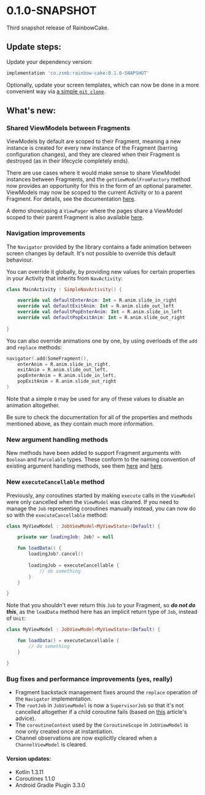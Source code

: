 # 0.1.0-SNAPSHOT

Third snapshot release of RainbowCake.

## Update steps:

Update your dependency version:

```groovy
implementation 'co.zsmb:rainbow-cake:0.1.0-SNAPSHOT'
```

Optionally, update your screen templates, which can now be done in a more convenient way via [a simple `git clone`](https://gitlab.autsoft.hu/AutSoft/AndroidChapter/rainbow-cake/rainbow-cake-templates#git-cloned-installation).

## What's new:

### Shared ViewModels between Fragments

ViewModels by default are scoped to their Fragment, meaning a new instance is created for every new instance of the Fragment (barring configuration changes), and they are cleared when their Fragment is destroyed (as in their lifecycle completely ends).

There are use cases where it would make sense to share ViewModel instances between Fragments, and the `getViewModelFromFactory` method now provides an opportunity for this in the form of an optional parameter. ViewModels may now be scoped to the current Activity or to a parent Fragment. For details, see the documentation [here](https://gitlab.autsoft.hu/AutSoft/AndroidChapter/rainbow-cake/rainbow-cake/blob/b6d914c3f5949935b5bf5dada5a555f80960af9b/rainbow-cake/src/main/java/hu/autsoft/rainbowcake/base/ViewModelScope.kt).

A demo showcasing a `ViewPager` where the pages share a ViewModel scoped to their parent Fragment is also available [here](https://gitlab.autsoft.hu/AutSoft/AndroidChapter/rainbow-cake/rainbow-cake/tree/dev/demo/src/main/java/hu/autsoft/rainbowcake/demo/ui/sharedvmpager).

### Navigation improvements

The `Navigator` provided by the library contains a fade animation between screen changes by default. It's not possible to override this default behaviour.

You can override it globally, by providing new values for certain properties in your Activity that inherits from `NavActivity`:

```kotlin
class MainActivity : SimpleNavActivity() {

    override val defaultEnterAnim: Int = R.anim.slide_in_right
    override val defaultExitAnim: Int = R.anim.slide_out_left
    override val defaultPopEnterAnim: Int = R.anim.slide_in_left
    override val defaultPopExitAnim: Int = R.anim.slide_out_right
    
}
```

You can also override animations one by one, by using overloads of the `add` and `replace` methods:

```kotlin
navigator?.add(SomeFragment(),
    enterAnim = R.anim.slide_in_right,
    exitAnim = R.anim.slide_out_left,
    popEnterAnim = R.anim.slide_in_left,
    popExitAnim = R.anim.slide_out_right
)
```

Note that a simple `0` may be used for any of these values to disable an animation altogether.

Be sure to check the documentation for all of the properties and methods mentioned above, as they contain much more information.

### New argument handling methods

New methods have been added to support Fragment arguments with `Boolean` and `Parcelable` types. These conform to the naming convention of existing argument handling methods, see them [here](https://gitlab.autsoft.hu/AutSoft/AndroidChapter/rainbow-cake/rainbow-cake/commit/4352e06abf9b8c456100b7c59ffabf6a9d881717) and [here](https://gitlab.autsoft.hu/AutSoft/AndroidChapter/rainbow-cake/rainbow-cake/commit/ba0ebb6cae17bc99dd02b8ee2ef19bfbd0e2bd02).

### New `executeCancellable` method

Previously, any coroutines started by making `execute` calls in the `ViewModel` were only cancelled when the `ViewModel` was cleared. If you need to manage the `Job` representing coroutines manually instead, you can now do so with the `executeCancellable` method:

```kotlin
class MyViewModel : JobViewModel<MyViewState>(Default) {

    private var loadingJob: Job? = null

    fun loadData() {
        loadingJob?.cancel()
        
        loadingJob = executeCancellable {
            // do something
        }
    }

}
```

Note that you shouldn't ever return this `Job` to your Fragment, so ***do not do this***, as the `loadData` method here has an implicit return type of `Job`, instead of `Unit`:

```kotlin
class MyViewModel : JobViewModel<MyViewState>(Default) {

    fun loadData() = executeCancellable {
        // do something
    }

}
```

### Bug fixes and performance improvements (yes, really)

- Fragment backstack management fixes around the `replace` operation of the `Navigator` implementation.
- The `rootJob` in `JobViewModel` is now a `SupervisorJob` so that it's not cancelled altogether if a child coroutine fails (based on [this](https://proandroiddev.com/kotlin-coroutines-patterns-anti-patterns-f9d12984c68e) article's advice).
- The `coroutineContext` used by the `CoroutineScope` in `JobViewModel` is now only created once at instantiation.
- Channel observations are now explicitly cleared when a `ChannelViewModel` is cleared.

#### Version updates: 

- Kotlin 1.3.11
- Coroutines 1.1.0
- Android Gradle Plugin 3.3.0

